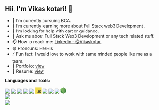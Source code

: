 ## Hii, I'm Vikas kotari! 👋

- 🔭 I’m currently pursuing BCA.
- 🌱 I’m currently learning more about Full Stack web3 Development .
- 🤔 I’m looking for help with career guidance.
- 💬 Ask me about Full Stack Web3 Development or any tech related stuff.
- 📫 How to reach me: [Linkedin - @Vikaskotari](https://www.linkedin.com/in/vikas-kotari-6a0918240/)
- 😄 Pronouns: He/His
- ⚡ Fun fact: I would love to work with same minded people like me as a team.
- 👦 Portfolio: [view](https://vikaskotary.netlify.app/)
- 📃 Resume: [view](https://vikaskotary.netlify.app/assets/resume.pdf)

**Languages and Tools:**  

<code><img height="20" src="https://vikaskotary.netlify.app/assets/ethersjs.png"></code>
<code><img height="20" src="https://vikaskotary.netlify.app/assets/solidity.png"></code>
<code><img height="20" src="https://vikaskotary.netlify.app/assets/hardhat.png"></code>
<code><img height="20" src="https://vikaskotary.netlify.app/assets/html-5.png"></code>
<code><img height="20" src="https://vikaskotary.netlify.app/assets/css.png"></code>
<code><img height="20" src="https://raw.githubusercontent.com/github/explore/80688e429a7d4ef2fca1e82350fe8e3517d3494d/topics/javascript/javascript.png"></code>
<code><img height="20" src="https://vikaskotary.netlify.app/assets/react.png"></code>
<code><img height="20" src="https://vikaskotary.netlify.app/assets/redux.png"></code>
<code><img height="20" src="https://vikaskotary.netlify.app/assets/npm.png"></code>
<code><img height="20" src="https://raw.githubusercontent.com/github/explore/80688e429a7d4ef2fca1e82350fe8e3517d3494d/topics/nodejs/nodejs.png"></code>    
<code><img height="20" src="https://vikaskotary.netlify.app/assets/figma.png"></code>    
<code><img height="20" src="https://vikaskotary.netlify.app/assets/database-storage.png"></code>    

<!---
vikas-viki/vikas-viki is a ✨ special ✨ repository because its `README.md` (this file) appears on your GitHub profile.
You can click the Preview link to take a look at your changes.
--->
